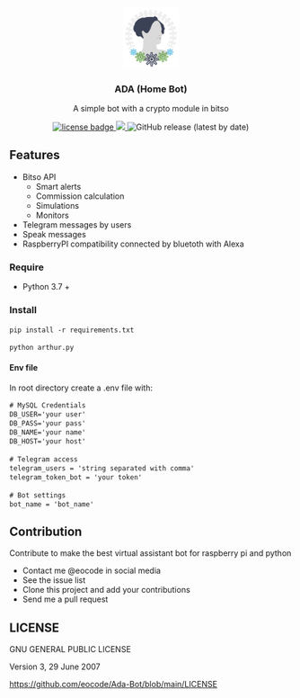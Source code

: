 <div align="center">
  <div align="center">
      <img width="100px" src="img/bot.png" 
      alt="visitors"/>
  </div>
  <h3 align="center">ADA (Home Bot)</h3>
  <p>A simple bot with a crypto module in bitso</p>
  <p align="center">
    <a href="https://github.com/eocode/Queens/blob/master/LICENSE" target="__blank">
      	<img src="https://img.shields.io/badge/License-GPLV3-blue.svg"  alt="license badge"/>
    </a>
    <a href="https://github.com/ambv/black" target="__blank">
        <img src="https://img.shields.io/badge/code%20style-black-000000.svg" />
    </a>
    <img alt="GitHub release (latest by date)" src="https://img.shields.io/github/v/release/eocode/Ada-Bot">
  </p>
</div>

## Features
* Bitso API
  * Smart alerts
  * Commission calculation
  * Simulations
  * Monitors
* Telegram messages by users
* Speak messages
* RaspberryPI compatibility connected by bluetoth with Alexa

### Require

* Python 3.7 +

### Install

``pip install -r requirements.txt``

``python arthur.py``

#### Env file

In root directory create a .env file with:

```
# MySQL Credentials
DB_USER='your user'
DB_PASS='your pass'
DB_NAME='your name'
DB_HOST='your host'

# Telegram access
telegram_users = 'string separated with comma' 
telegram_token_bot = 'your token'

# Bot settings
bot_name = 'bot_name'
```

## Contribution

Contribute to make the best virtual assistant bot for raspberry pi and python

* Contact me @eocode in social media
* See the issue list
* Clone this project and add your contributions
* Send me a pull request

## LICENSE 

GNU GENERAL PUBLIC LICENSE

Version 3, 29 June 2007

https://github.com/eocode/Ada-Bot/blob/main/LICENSE